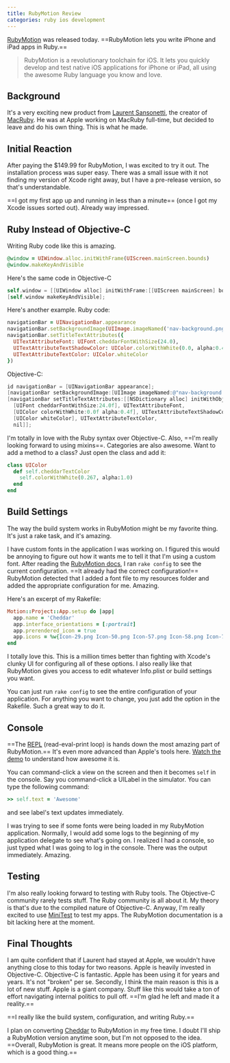```yaml
---
title: RubyMotion Review
categories: ruby ios development
---
```


[RubyMotion](http://www.rubymotion.com) was released today. ==RubyMotion lets you write iPhone and iPad apps in Ruby.==

> RubyMotion is a revolutionary toolchain for iOS. It lets you quickly develop and test native iOS applications for iPhone or iPad, all using the awesome Ruby language you know and love.

## Background

It's a very exciting new product from [Laurent Sansonetti](http://twitter.com/lrz), the creator of [MacRuby](http://macruby.com). He was at Apple working on MacRuby full-time, but decided to leave and do his own thing. This is what he made.

## Initial Reaction

After paying the $149.99 for RubyMotion, I was excited to try it out. The installation process was super easy. There was a small issue with it not finding my version of Xcode right away, but I have a pre-release version, so that's understandable.

==I got my first app up and running in less than a minute== (once I got my Xcode issues sorted out). Already way impressed.

## Ruby Instead of Objective-C

Writing Ruby code like this is amazing.

```ruby
@window = UIWindow.alloc.initWithFrame(UIScreen.mainScreen.bounds)
@window.makeKeyAndVisible
```

Here's the same code in Objective-C

``` objective-c
self.window = [[UIWindow alloc] initWithFrame:[[UIScreen mainScreen] bounds]];
[self.window makeKeyAndVisible];
```

Here's another example. Ruby code:

``` ruby
navigationBar = UINavigationBar.appearance
navigationBar.setBackgroundImage(UIImage.imageNamed('nav-background.png'), forBarMetrics: UIBarMetricsDefault)
navigationBar.setTitleTextAttributes({
  UITextAttributeFont: UIFont.cheddarFontWithSize(24.0),
  UITextAttributeTextShadowColor: UIColor.colorWithWhite(0.0, alpha:0.4),
  UITextAttributeTextColor: UIColor.whiteColor
})
```

Objective-C:

``` objective-c
id navigationBar = [UINavigationBar appearance];
[navigationBar setBackgroundImage:[UIImage imageNamed:@"nav-background.png"] forBarMetrics:UIBarMetricsDefault];
[navigationBar setTitleTextAttributes:[[NSDictionary alloc] initWithObjectsAndKeys:
  [UIFont cheddarFontWithSize:24.0f], UITextAttributeFont,
  [UIColor colorWithWhite:0.0f alpha:0.4f], UITextAttributeTextShadowColor,
  [UIColor whiteColor], UITextAttributeTextColor,
  nil]];
```

I'm totally in love with the Ruby syntax over Objective-C. Also, ==I'm really looking forward to using mixins==. Categories are also awesome. Want to add a method to a class? Just open the class and add it:

``` ruby
class UIColor
  def self.cheddarTextColor
    self.colorWithWhite(0.267, alpha:1.0)
  end
end
```

## Build Settings

The way the build system works in RubyMotion might be my favorite thing. It's just a rake task, and it's amazing.

I have custom fonts in the application I was working on. I figured this would be annoying to figure out how it wants me to tell it that I'm using a custom font. After reading the [RubyMotion docs](http://www.rubymotion.com/developer-center/guides/project-management#_configuration), I ran `rake config` to see the current configuration. ==It already had the correct configuration!== RubyMotion detected that I added a font file to my resources folder and added the appropriate configuration for me. Amazing.

Here's an excerpt of my Rakefile:

``` ruby
Motion::Project::App.setup do |app|
  app.name = 'Cheddar'
  app.interface_orientations = [:portrait]
  app.prerendered_icon = true
  app.icons = %w{Icon-29.png Icon-50.png Icon-57.png Icon-58.png Icon-72.png Icon-100.png Icon-114.png Icon-144.png}
end
```

I totally love this. This is a million times better than fighting with Xcode's clunky UI for configuring all of these options. I also really like that RubyMotion gives you access to edit whatever Info.plist or build settings you want.

You can just run `rake config` to see the entire configuration of your application. For anything you want to change, you just add the option in the Rakefile. Such a great way to do it.

## Console

==The [REPL](http://en.wikipedia.org/wiki/Read–eval–print_loop) (read-eval-print loop) is hands down the most amazing part of RubyMotion.== It's even more advanced than Apple's tools here. [Watch the demo](http://www.rubymotion.com/getting-started/) to understand how awesome it is.

You can command-click a view on the screen and then it becomes `self` in the console. Say you command-click a UILabel in the simulator. You can type the following command:

``` ruby
>> self.text = 'Awesome'
```

and see label's text updates immediately.

I was trying to see if some fonts were being loaded in my RubyMotion application. Normally, I would add some logs to the beginning of my application delegate to see what's going on. I realized I had a console, so just typed what I was going to log in the console. There was the output immediately. Amazing.

## Testing

I'm also really looking forward to testing with Ruby tools. The Objective-C community rarely tests stuff. The Ruby community is all about it. My theory is that's due to the compiled nature of Objective-C. Anyway, I'm really excited to use [MiniTest](http://docs.seattlerb.org/minitest/) to test my apps. The RubyMotion documentation is a bit lacking here at the moment.

## Final Thoughts

I am quite confident that if Laurent had stayed at Apple, we wouldn't have anything close to this today for two reasons. Apple is heavily invested in Objective-C. Objective-C is fantastic. Apple has been using it for years and years. It's not "broken" per se. Secondly, I think the main reason is this is a lot of new stuff. Apple is a giant company. Stuff like this would take a ton of effort navigating internal politics to pull off. ==I'm glad he left and made it a reality.==

==I really like the build system, configuration, and writing Ruby.==

I plan on converting [Cheddar](http://cheddarapp.com) to RubyMotion in my free time. I doubt I'll ship a RubyMotion version anytime soon, but I'm not opposed to the idea. ==Overall, RubyMotion is great. It means more people on the iOS platform, which is a good thing.==
